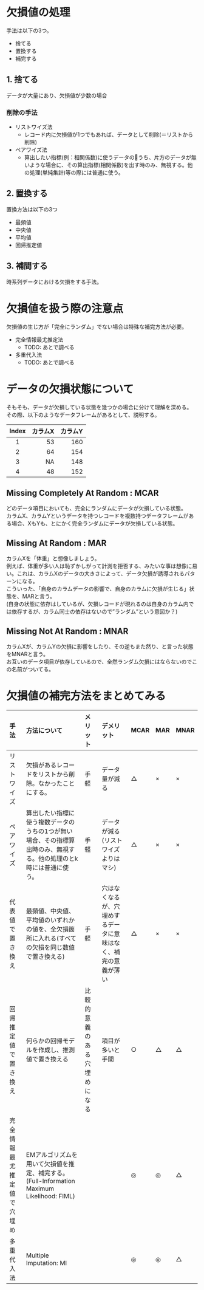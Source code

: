 # 欠損値の処理

手法は以下の3つ。
- 捨てる
- 置換する
- 補完する

## 1. 捨てる
データが大量にあり、欠損値が少数の場合

### 削除の手法
- リストワイズ法
  - レコード内に欠損値が1つでもあれば、データとして削除(＝リストから削除)
- ペアワイズ法
  - 算出したい指標(例：相関係数)に使うデータのうち、片方のデータが無いような場合に、その算出指標(相関係数)を出す時のみ、無視する。他の処理(単純集計)等の際には普通に使う。

## 2. 置換する
置換方法は以下の3つ
- 最頻値
- 中央値
- 平均値
- 回帰推定値

## 3. 補間する
時系列データにおける欠損をする手法。

# 欠損値を扱う際の注意点
欠損値の生じ方が「完全にランダム」でない場合は特殊な補完方法が必要。
- 完全情報最尤推定法
  - TODO: あとで調べる
- 多重代入法
  - TODO: あとで調べる

# データの欠損状態について
そもそも、データが欠損している状態を幾つかの場合に分けて理解を深める。  
その際、以下のようなデータフレームがあるとして、説明する。

|Index|カラムX|カラムY|
|:-:|--:|--:|
|1   | 53   | 160 |
|2   | 64   | 154 |
|3   | NA  |  148 |
|4   | 48  | 152  |


## Missing Completely At Random : MCAR
どのデータ項目においても、完全にランダムにデータが欠損している状態。  
カラムX、カラムYというデータを持つレコードを複数持つデータフレームがある場合、XもYも、とにかく完全ランダムにデータが欠損している状態。  

## Missing At Random : MAR
カラムXを「体重」と想像しましょう。  
例えば、体重が多い人は恥ずかしがって計測を拒否する、みたいな事は想像に易い。これは、カラムXのデータの大きさによって、データ欠損が誘導されるパターンになる。  
こういった、「自身のカラムデータの影響で、自身のカラムに欠損が生じる」状態を、MARと言う。  
(自身の状態に依存はしているが、欠損レコードが現れるのは自身のカラム内では依存するが、カラム同士の依存はないので”ランダム”という意図か？)

## Missing Not At Random : MNAR
カラムXが、カラムYの欠損に影響をしたり、その逆もまた然り、と言った状態をMNARと言う。  
お互いのデータ項目が依存しているので、全然ランダム欠損にはならないのでこの名前がついてる。

# 欠損値の補完方法をまとめてみる
|手法|方法について|メリット|デメリット|MCAR|MAR|MNAR|
|:--|:--|:--|:--|:--|:--|:--|
|リストワイズ|欠損があるレコードをリストから削除。なかったことにする。|手軽|データ量が減る|△|×|×|
|ペアワイズ|算出したい指標に使う複数データのうちの1つが無い場合、その指標算出時のみ、無視する。他の処理のとk時には普通に使う。| 手軽  | データが減る(リストワイズよりはマシ) | △ | × | × |
|代表値で置き換え | 最頻値、中央値、平均値のいずれかの値を、全欠損箇所に入れる(すべての欠損を同じ数値で置き換える)| 手軽 | 穴はなくなるが、穴埋めするデータに意味はなく、補完の意義が薄い | △ | × | × |
|回帰推定値で置き換え|何らかの回帰モデルを作成し、推測値で置き換える|比較的意義のある穴埋めになる|項目が多いと手間|○|△|△|
|完全情報最尤推定値で穴埋め|EMアルゴリズムを用いて欠損値を推定、補完する。(Full-Information Maximum Likelihood: FIML)|   |   | ◎  | ◎ | △ |
|多重代入法| Multiple Imputation: MI|   |   | ◎ | ◎ | △|
